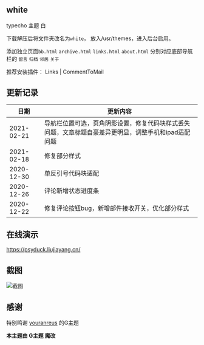 ## white

typecho 主题 白

下载解压后将文件夹改名为`white`， 放入/usr/themes，进入后台启用。

添加独立页面`bb.html` `archive.html` `links.html` `about.html` 分别对应底部导航栏的 `留言` `归档` `邻居` `关于`


推荐安装插件： Links | CommentToMail


## 更新记录   

|  日期   | 更新内容  |
|  ----  | ----  |
| 2021-02-21  | 导航栏位置可选，页角阴影设置，修复代码块样式丢失问题，文章标题自豪差异更明显，调整手机和ipad适配问题|
| 2021-02-18  | 修复部分样式      |
| 2020-12-30  | 单反引号代码块适配 |
| 2020-12-26  | 评论新增状态进度条 |
| 2020-12-22  | 修复评论按钮bug，新增邮件接收开关，优化部分样式 |

## 在线演示

https://psyduck.liujiayang.cn/   


## 截图

![截图](https://www.liujiayang.cn/psyduck/screenshot.png)   

## 感谢  

特别鸣谢 [youranreus](https://github.com/youranreus/G) 的G主题

**本主题由 G主题 魔改**
